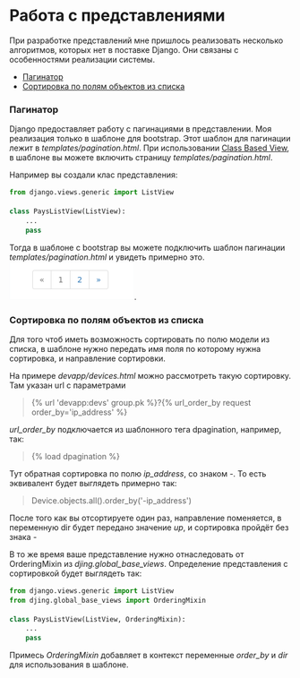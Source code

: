 # Работа с представлениями

При разработке представлений мне пришлось реализовать несколько алгоритмов, которых
нет в поставке Django. Они связаны с особенностями реализации системы.

* [Пагинатор](#пагинатор)
* [Сортировка по полям объектов из списка](#сортировка-по-полям-объектов-из-списка)


### Пагинатор
Django предоставляет работу с пагинациями в представлении. Моя реализация только в шаблоне для bootstrap.
Этот шаблон для пагинации лежит в *templates/pagination.html*.
При использовании [Class Based View](https://docs.djangoproject.com/en/1.11/topics/class-based-views/),
в шаблоне вы можете включить страницу *templates/pagination.html*.

Например вы создали клас представления:

```python
from django.views.generic import ListView

class PaysListView(ListView):
    ...
    pass

```

Тогда в шаблоне с bootstrap вы можете подключить шаблон пагинации *templates/pagination.html* и
увидеть примерно это.
![paginator](./img/pagination.png).


### Сортировка по полям объектов из списка
Для того чтоб иметь возможность сортировать по полю модели из списка, в шаблоне нужно передать
имя поля по которому нужна сортировка, и направление сортировки.

На примере *devapp/devices.html* можно рассмотреть такую сортировку.
Там указан url с параметрами
> \{\% url 'devapp:devs' group.pk \%\}?{% url_order_by request order_by='ip_address' %}

*url_order_by* подключается из шаблонного тега dpagination, например, так:
> {% load dpagination %}

Тут обратная сортировка по полю *ip_address*, со знаком -. То есть эквивалент будет выглядеть примерно так:
> Device.objects.all().order_by('-ip_address')

После того как вы отсортируете один раз, направление поменяется, в переменную dir будет передано
значение *up*, и сортировка пройдёт без знака -

В то же время ваше представление нужно отнаследовать от OrderingMixin из *djing.global_base_views*.
Определение представления с сортировкой будет выглядеть так:

```python
from django.views.generic import ListView
from djing.global_base_views import OrderingMixin

class PaysListView(ListView, OrderingMixin):
    ...
    pass
```

Примесь *OrderingMixin* добавляет в контекст переменные *order_by* и *dir* для использования в шаблоне.
